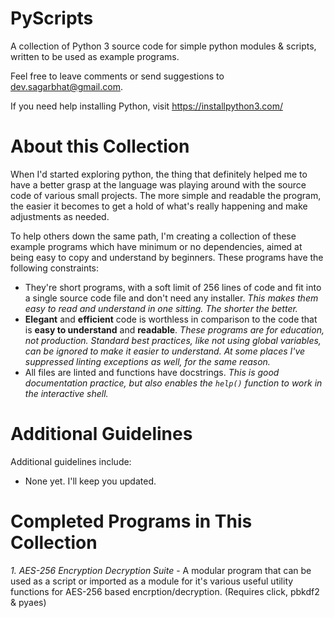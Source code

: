 # PyScripts

A collection of Python 3 source code for simple python modules & scripts, written to be used as example programs.

Feel free to leave comments or send suggestions to dev.sagarbhat@gmail.com.

If you need help installing Python, visit https://installpython3.com/

About this Collection
=====================

When I'd started exploring python, the thing that definitely helped me to have a better grasp at the language was playing around with the source code of various small projects. The more simple and readable the program, the easier it becomes to get a hold of what's really happening and make adjustments as needed.

To help others down the same path, I'm creating a collection of these example programs which have minimum or no dependencies, aimed at being easy to copy and understand by beginners. These programs have the following constraints:

* They're short programs, with a soft limit of 256 lines of code and fit into a single source code file and don't need any installer. *This makes them easy to read and understand in one sitting. The shorter the better.*
* **Elegant** and **efficient** code is worthless in comparison to the code that is **easy to understand** and **readable**. *These programs are for education, not production. Standard best practices, like not using global variables, can be ignored to make it easier to understand. At some places I've suppressed linting exceptions as well, for the same reason.*
* All files are linted and functions have docstrings. *This is good documentation practice, but also enables the `help()` function to work in the interactive shell.*


Additional Guidelines
=====================

Additional guidelines include:

* None yet. I'll keep you updated.


Completed Programs in This Collection
=====================================

*1. AES-256 Encryption Decryption Suite* - A modular program that can be used as a script or imported as a module for it's various useful utility functions for AES-256 based encrption/decryption. (Requires click, pbkdf2 & pyaes)